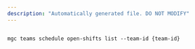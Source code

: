 ```yaml
---
description: "Automatically generated file. DO NOT MODIFY"
---
```


```cli

mgc teams schedule open-shifts list --team-id {team-id}

```